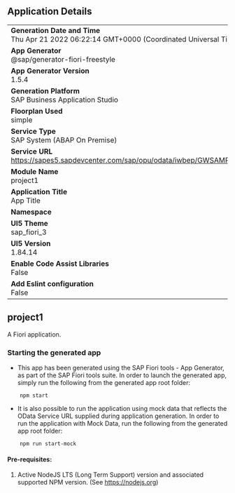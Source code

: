 ## Application Details
|               |
| ------------- |
|**Generation Date and Time**<br>Thu Apr 21 2022 06:22:14 GMT+0000 (Coordinated Universal Time)|
|**App Generator**<br>@sap/generator-fiori-freestyle|
|**App Generator Version**<br>1.5.4|
|**Generation Platform**<br>SAP Business Application Studio|
|**Floorplan Used**<br>simple|
|**Service Type**<br>SAP System (ABAP On Premise)|
|**Service URL**<br>https://sapes5.sapdevcenter.com/sap/opu/odata/iwbep/GWSAMPLE_BASIC/
|**Module Name**<br>project1|
|**Application Title**<br>App Title|
|**Namespace**<br>|
|**UI5 Theme**<br>sap_fiori_3|
|**UI5 Version**<br>1.84.14|
|**Enable Code Assist Libraries**<br>False|
|**Add Eslint configuration**<br>False|

## project1

A Fiori application.

### Starting the generated app

-   This app has been generated using the SAP Fiori tools - App Generator, as part of the SAP Fiori tools suite.  In order to launch the generated app, simply run the following from the generated app root folder:

```
    npm start
```

- It is also possible to run the application using mock data that reflects the OData Service URL supplied during application generation.  In order to run the application with Mock Data, run the following from the generated app root folder:

```
    npm run start-mock
```

#### Pre-requisites:

1. Active NodeJS LTS (Long Term Support) version and associated supported NPM version.  (See https://nodejs.org)


